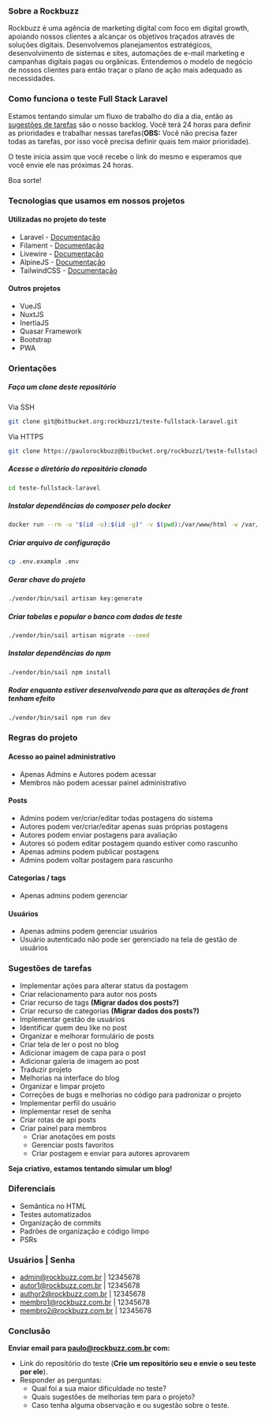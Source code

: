 ### Sobre a Rockbuzz

Rockbuzz é uma agência de marketing digital com foco em digital growth, apoiando nossos clientes a alcançar os objetivos traçados através de soluções digitais.
Desenvolvemos planejamentos estratégicos, desenvolvimento de sistemas e sites, automações de e-mail marketing e campanhas digitais pagas ou orgânicas.
Entendemos o modelo de negócio de nossos clientes para então traçar o plano de ação mais adequado as necessidades.

### Como funciona o teste Full Stack Laravel

Estamos tentando simular um fluxo de trabalho do dia a dia, então as [sugestões de tarefas](#sugestões-de-tarefas) são o nosso backlog.
Você terá 24 horas para definir as prioridades e trabalhar nessas tarefas(**OBS:** Você não precisa fazer todas as tarefas, por isso 
você precisa definir quais tem maior prioridade).

O teste inicia assim que você recebe o link do mesmo e esperamos que você envie ele nas próximas 24 horas.

Boa sorte!

### Tecnologias que usamos em nossos projetos

#### Utilizadas no projeto do teste

- Laravel - [Documentação](https://laravel.com/docs/11.x)
- Filament - [Documentação](https://filamentphp.com/docs)
- Livewire - [Documentação](https://livewire.laravel.com/)
- AlpineJS - [Documentação](https://alpinejs.dev/start-here)
- TailwindCSS - [Documentação](https://tailwindcss.com/docs/installation)

#### Outros projetos

- VueJS
- NuxtJS
- InertiaJS
- Quasar Framework
- Bootstrap
- PWA

### Orientações

##### Faça um clone deste repositório
Via SSH
```bash
git clone git@bitbucket.org:rockbuzz1/teste-fullstack-laravel.git
```

Via HTTPS
```bash
git clone https://paulorockbuzz@bitbucket.org/rockbuzz1/teste-fullstack-laravel.git
```

##### Acesse o diretório do repositório clonado

```bash
cd teste-fullstack-laravel
```

##### Instalar dependências do composer pelo docker

```bash
docker run --rm -u "$(id -u):$(id -g)" -v $(pwd):/var/www/html -w /var/www/html laravelsail/php83-composer:latest composer install --ignore-platform-reqs
```

##### Criar arquivo de configuração

```bash
cp .env.example .env
```

##### Gerar chave do projeto

```bash
./vendor/bin/sail artisan key:generate
```

##### Criar tabelas e popular o banco com dados de teste

```bash
./vendor/bin/sail artisan migrate --seed
```

##### Instalar dependências do npm

```bash
./vendor/bin/sail npm install
```

##### Rodar enquanto estiver desenvolvendo para que as alterações de front tenham efeito

```bash
./vendor/bin/sail npm run dev
```

### Regras do projeto

#### Acesso ao painel administrativo

- Apenas Admins e Autores podem acessar
- Membros não podem acessar painel administrativo

#### Posts

- Admins podem ver/criar/editar todas postagens do sistema
- Autores podem ver/criar/editar apenas suas próprias postagens
- Autores podem enviar postagens para avaliação
- Autores só podem editar postagem quando estiver como rascunho
- Apenas admins podem publicar postagens
- Admins podem voltar postagem para rascunho

#### Categorias / tags

- Apenas admins podem gerenciar

#### Usuários

- Apenas admins podem gerenciar usuários
- Usuário autenticado não pode ser gerenciado na tela de gestão de usuários

### Sugestões de tarefas

- Implementar ações para alterar status da postagem
- Criar relacionamento para autor nos posts
- Criar recurso de tags **(Migrar dados dos posts?)**
- Criar recurso de categorias **(Migrar dados dos posts?)**
- Implementar gestão de usuários
- Identificar quem deu like no post
- Organizar e melhorar formulário de posts
- Criar tela de ler o post no blog
- Adicionar imagem de capa para o post
- Adicionar galeria de imagem ao post
- Traduzir projeto
- Melhorias na interface do blog
- Organizar e limpar projeto
- Correções de bugs e melhorias no código para padronizar o projeto
- Implementar perfil do usuário
- Implementar reset de senha
- Criar rotas de api posts
- Criar painel para membros
    - Criar anotações em posts
    - Gerenciar posts favoritos
    - Criar postagem e enviar para autores aprovarem

**Seja criativo, estamos tentando simular um blog!**

### Diferenciais

- Semântica no HTML
- Testes automatizados
- Organização de commits
- Padrões de organização e código limpo
- PSRs

### Usuários | Senha

- admin@rockbuzz.com.br | 12345678
- autor1@rockbuzz.com.br | 12345678
- author2@rockbuzz.com.br | 12345678
- membro1@rockbuzz.com.br | 12345678
- membro2@rockbuzz.com.br | 12345678

### Conclusão

**Enviar email para paulo@rockbuzz.com.br com:**

- Link do repositório do teste (**Crie um repositório seu e envie o seu teste por ele**).
- Responder as perguntas:
    - Qual foi a sua maior dificuldade no teste?
    - Quais sugestões de melhorias tem para o projeto?
    - Caso tenha alguma observação e ou sugestão sobre o teste.

